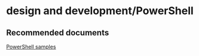 <properties
	pageTitle="design and development/PowerShell"
	description="design and development/PowerShell"
	service="microsoft.sql"
	resource="servers"
	authors="emlisa"
	displayOrder=""
	selfHelpType="generic"
	supportTopicIds="32574332"
	productPesIds="13491"
	cloudEnvironments="public"
/>

# design and development/PowerShell

## **Recommended documents**

[PowerShell samples](https://docs.microsoft.com/en-us/azure/sql-database/sql-database-powershell-samples/)
